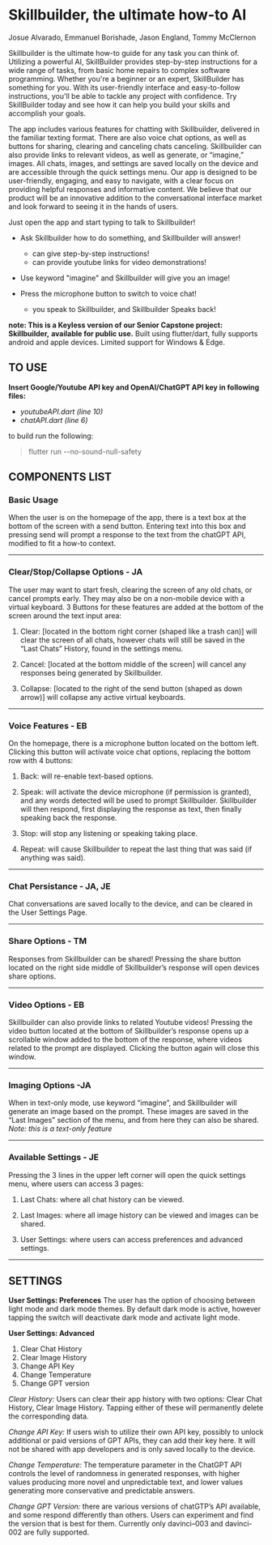 # Skillbuilder, the ultimate how-to AI
Josue Alvarado, Emmanuel Borishade, Jason England, Tommy McClernon

Skillbuilder is the ultimate how-to guide for any task you can think of.
Utilizing a powerful AI, SkillBuilder provides step-by-step instructions for a
wide range of tasks, from basic home repairs to complex software programming.
Whether you're a beginner or an expert, SkillBuilder has something for you.
With its user-friendly interface and easy-to-follow instructions, you'll be
able to tackle any project with confidence. Try SkillBuilder today and see
how it can help you build your skills and accomplish your goals.

The app includes various features for chatting with Skillbuilder, delivered
in the familiar texting format. There are also voice chat options, as well
as buttons for sharing, clearing and canceling chats canceling. Skillbuilder
can also provide links to relevant videos, as well as generate, or “imagine,”
images. All chats, images, and settings are saved locally on the device and are
accessible through the quick settings menu. Our app is designed to be
user-friendly, engaging, and easy to navigate, with a clear focus on providing
helpful responses and informative content. We believe that our product will
be an innovative addition to the conversational interface market and look
forward to seeing it in the hands of users.

Just open the app and start typing to talk to Skillbuilder!
* Ask Skillbuilder how to do something, and Skillbuilder will answer!
  - can give step-by-step instructions!
  - can provide youtube links for video demonstrations!

* Use keyword "imagine" and Skillbuilder will give you an image!

* Press the microphone button to switch to voice chat!
  - you speak to Skillbuilder, and Skillbuilder Speaks back!


**note: This is a Keyless version of our Senior Capstone project: Skillbuilder,**
**available for public use.**
Built using flutter/dart, fully supports android and apple devices.
Limited support for Windows & Edge.


## TO USE
  **Insert Google/Youtube API key and OpenAI/ChatGPT API key in following files:**
   - *youtubeAPI.dart (line 10)*
   - *chatAPI.dart (line 6)*

 to build run the following:
 > flutter run --no-sound-null-safety



## COMPONENTS LIST

### Basic Usage
  When the user is on the homepage of the app, there is a text
  box at the bottom of the screen with a send button. Entering
  text into this box and pressing send will prompt a response to
  the text from the chatGPT API, modified to fit a how-to
  context.
*************************************************

### Clear/Stop/Collapse Options - JA
  The user may want to start fresh, clearing the screen of any old chats,
  or cancel prompts early. They may also be on a non-mobile device with
  a virtual keyboard. 3 Buttons for these features are added at the bottom
  of the screen around the text input area:

  1. Clear: [located in the bottom right corner (shaped like a trash can)]
  will clear the screen of all chats, however chats will still be saved in the
  “Last Chats” History, found in the settings menu.

  2. Cancel: [located at the bottom middle of the screen] will cancel any
  responses being generated by Skillbuilder.

  3. Collapse: [located to the right of the send button (shaped as down arrow)]
   will collapse any active virtual keyboards.
*************************************************

### Voice Features - EB
  On the homepage, there is a microphone button located on the bottom left.
  Clicking this button will activate voice chat options, replacing the
  bottom row with 4 buttons:  
  1. Back: will re-enable text-based options.

  2. Speak: will activate the device microphone (if permission is granted),
      and any words detected will be used to prompt Skillbuilder.
      Skillbuilder will then respond, first displaying the response as text,
      then finally speaking back the response.

  3. Stop: will stop any listening or speaking taking place.

  4. Repeat: will cause Skillbuilder to repeat the last thing that was said
      (if anything was said).
*************************************************

### Chat Persistance - JA, JE
  Chat conversations are saved locally to the device, and can be
  cleared in the User Settings Page.
*************************************************

### Share Options - TM
  Responses from Skillbuilder can be shared!
  Pressing the share button located on the right side middle of
  Skillbuilder’s response will open devices share options.
*************************************************

### Video Options - EB
  Skillbuilder can also provide links to related Youtube videos!
  Pressing the video button located at the bottom of Skillbuilder’s response
  opens up a scrollable window added to the bottom of the response, where
  videos related to the prompt are displayed.
  Clicking the button again will close this window.
*************************************************

### Imaging Options -JA
  When in text-only mode, use keyword “imagine”, and Skillbuilder will
  generate an image based on the prompt. These images are saved in the
  “Last Images” section of the menu, and from here they can also be shared.
  *Note: this is a text-only feature*
*************************************************

### Available Settings - JE
  Pressing the 3 lines in the upper left corner will open the quick settings
  menu, where users can access 3 pages:
  1. Last Chats: where all chat history can be viewed.

  2. Last Images: where all image history can be viewed and images
  can be shared.

  3. User Settings: where users can access preferences and advanced settings.
*************************************************************************


## SETTINGS

  **User Settings: Preferences**
  The user has the option of choosing between light mode and dark
  mode themes. By default dark mode is active, however tapping the switch
  will deactivate dark mode and activate light mode.

 **User Settings: Advanced**
  1. Clear Chat History
  2. Clear Image History
  3. Change API Key
  4. Change Temperature
  5. Change GPT version

*Clear History:* Users can clear their app history with two options:
  Clear Chat History, Clear Image History.
Tapping either of these will permanently delete the corresponding data.

*Change API Key:* If users wish to utilize their own API key,
possibly to unlock additional or paid versions of GPT APIs, they
can add their key here. It will not be shared with app
developers and is only saved locally to the device.

*Change Temperature:* The temperature parameter in the ChatGPT API
controls the level of randomness in generated responses, with
higher values producing more novel and unpredictable text, and
lower values generating more conservative and predictable
answers.

*Change GPT Version:* there are various versions of chatGTP’s API
available, and some respond differently than others. Users can
experiment and find the version that is best for them. Currently
only davinci–003 and davinci-002 are fully supported.
